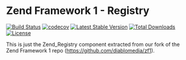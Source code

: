 Zend Framework 1 - Registry
============================
[![Build Status](https://travis-ci.org/diablomedia/zf1-registry.svg?branch=master)](https://travis-ci.org/diablomedia/zf1-registry)
[![codecov](https://codecov.io/gh/diablomedia/zf1-registry/branch/master/graph/badge.svg)](https://codecov.io/gh/diablomedia/zf1-registry)
[![Latest Stable Version](https://poser.pugx.org/diablomedia/zendframework1-registry/v/stable)](https://packagist.org/packages/diablomedia/zendframework1-registry)
[![Total Downloads](https://poser.pugx.org/diablomedia/zendframework1-registry/downloads)](https://packagist.org/packages/diablomedia/zendframework1-registry)
[![License](https://poser.pugx.org/diablomedia/zendframework1-registry/license)](https://packagist.org/packages/diablomedia/zendframework1-registry)

This is just the Zend_Registry component extracted from our fork of the Zend Framework 1 repo (https://github.com/diablomedia/zf1).
